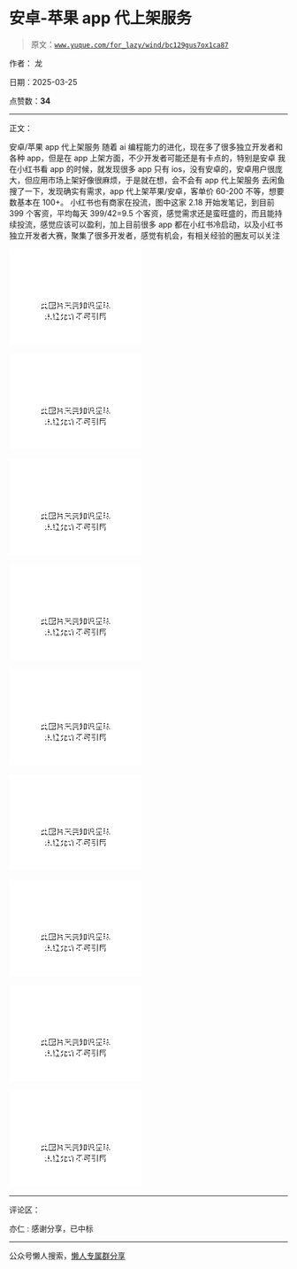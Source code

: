 # 安卓-苹果 app 代上架服务

> 原文：[`www.yuque.com/for_lazy/wind/bc129gus7ox1ca87`](https://www.yuque.com/for_lazy/wind/bc129gus7ox1ca87)

作者： 龙

日期：2025-03-25

点赞数：**34**

* * *

正文：

安卓/苹果 app 代上架服务 随着 ai 编程能力的进化，现在多了很多独立开发者和各种 app，但是在 app 上架方面，不少开发者可能还是有卡点的，特别是安卓
我在小红书看 app 的时候，就发现很多 app 只有 ios，没有安卓的，安卓用户很庞大，但应用市场上架好像很麻烦，于是就在想，会不会有 app 代上架服务
去闲鱼搜了一下，发现确实有需求，app 代上架苹果/安卓，客单价 60-200 不等，想要数基本在 100+。
小红书也有商家在投流，图中这家 2.18 开始发笔记，到目前 399 个客资，平均每天 399/42=9.5 个客资，感觉需求还是蛮旺盛的，而且能持续投流，感觉应该可以盈利，加上目前很多 app 都在小红书冷启动，以及小红书独立开发者大赛，聚集了很多开发者，感觉有机会，有相关经验的圈友可以关注

![](img/6cbd4b41add8488518fbbc231b903d3d.png "None")

![](img/34872ffcc27e5a742905c135d53ad7c9.png "None")

![](img/aa59acd1272a1109e37a6abd701a81c7.png "None")

![](img/20a22444a4b031d817e1244ecf9e659f.png "None")

![](img/7b567dff9ecfb3dd5c27a05e0bd9fa71.png "None")

![](img/15d8ba2717a6b08481da4b907e11e49e.png "None")

![](img/b78af9bd55b8597836691d382f3fd555.png "None")

![](img/1f717cd92d2c12398575650ee2428ff7.png "None")

![](img/dea94b6c4cc0c895a9e2d571fbff8089.png "None")

* * *

评论区：

亦仁 : 感谢分享，已中标

* * *

公众号懒人搜索，[懒人专属群分享](https://lazybook.fun/#/blog/group)